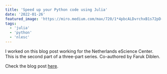 ```yaml
---
title: 'Speed up your Python code using Julia'
date: '2022-01-26'
featured_image: 'https://miro.medium.com/max/720/1*4pbcALDvrchxB1s72pD-mA.jpeg'
tags:
  - 'julia'
  - 'python'
  - 'nlesc'
---
```


I worked on this blog post working for the Netherlands eScience Center.
This is the second part of a three-part series.
Co-authored by Faruk Diblen.

Check the blog post [here](https://blog.esciencecenter.nl/speed-up-your-python-code-using-julia-f97a6c155630).
